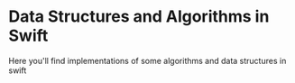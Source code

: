 # Data Structures and Algorithms in Swift
Here you'll find implementations of some algorithms and data structures in swift


